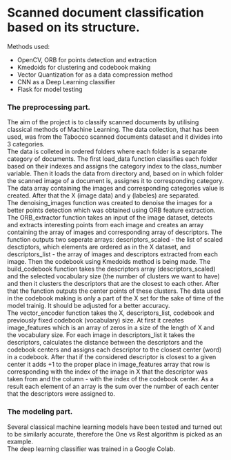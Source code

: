# Scanned document classification based on its structure.

Methods used:
<ul>
<li>OpenCV, ORB for points detection and extraction</li>
<li>Kmedoids for clustering and codebook making</li>
<li>Vector Quantization for as a data compression method</li>
<li>CNN as a Deep Learning classifier</li>
<li>Flask for model testing</li>
</ul>

### The preprocessing part.

The aim of the project is to classify scanned documents by utilising classical methods of Machine Learning. The data collection, that has been used, was from the Tabocco scanned documents dataset and it divides into 3 categories. <br>
The data is colleted in ordered folders where each folder is a separate category of documents. The first load_data function classifies each folder based on their indexes and assigns the category index to the class_number variable. Then it loads the data from directory and, based on in which folder the scanned image of a document is, assignes it to corresponding category. The data array containing the images and corresponding categories value is created. After that the X (image data) and y (labeles) are separated. <br>
The denoising_images function was created to denoise the images for a better points detection which was obtained using ORB feature extraction. The ORB_extractor function takes an input of the image dataset, detects and extracts interesting points from each image and creates an array containing the array of images and corresponding array of descriptors. The function outputs two seperate arrays: descriptors_scaled - the list of scaled desctiptors, which elements are ordered as in the X dataset, and descriptors_list - the array of images and descriptors extracted from each image. Then the codebook using Kmedoids method is being made. The build_codebook function takes the descriptors array (descriptors_scaled) and the selected vocabulary size (the number of clusters we want to have) and then it clusters the descriptors that are the closest to each other. After that the function outputs the center points of these clusters. The data used in the codebook making is only a part of the X set for the sake of time of the model trainig. It should be adjusted for a better accuracy. <br>
The vector_encoder function takes the X, descriptors_list, codebook and previously fixed codebook (vocabulary) size. At first it creates image_features which is an array of zeros in a size of the length of X and the vocabulary size. For each image in descriptors_list it takes the descriptors, calculates the distance between the descriptors and the codebook centers and assigns each descriptor to the closest center (word) in a codebook. After that if the considered descriptor is closest to a given center it adds +1 to the proper place in image_features array that row is corresponding with the index of the image in X that the descriptor was taken from and the column - with the index of the codebook center. As a result each element of an array is the sum over the number of each center that the descriptors were assigned to.

### The modeling part.

Several classical machine learning models have been tested and turned out to be similarly accurate, therefore the One vs Rest algorithm is picked as an example. <br>
The deep learning classifier was trained in a Google Colab.

